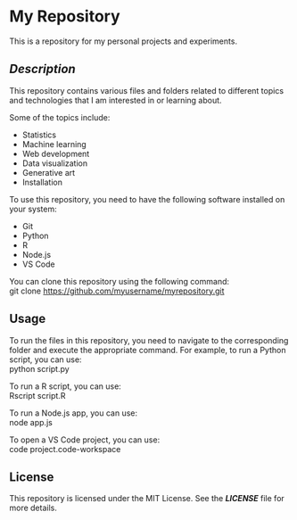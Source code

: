 # My Repository  
This is a repository for my personal projects and experiments.

## ***Description***  

This repository contains various files and folders related to different topics and technologies that I am interested in or learning about.  

Some of the topics include:
* Statistics  
* Machine learning  
* Web development  
* Data visualization  
* Generative art  
* Installation  

To use this repository, you need to have the following software installed on your system:
* Git  
* Python  
* R  
* Node.js  
* VS Code  

You can clone this repository using the following command:  
  git clone https://github.com/myusername/myrepository.git

## ****Usage****

To run the files in this repository, you need to navigate to the corresponding folder and execute the appropriate command. For example, to run a Python script, you can use:  
  python script.py

To run a R script, you can use:  
  Rscript script.R

To run a Node.js app, you can use:  
  node app.js

To open a VS Code project, you can use:  
  code project.code-workspace

## ****License****  
This repository is licensed under the MIT License. See the ***LICENSE*** file for more details.
